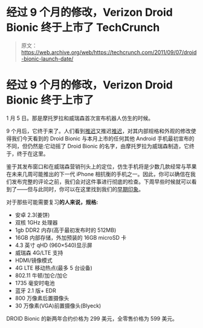 # 经过 9 个月的修改，Verizon Droid Bionic 终于上市了 TechCrunch

> 原文：<https://web.archive.org/web/https://techcrunch.com/2011/09/07/droid-bionic-launch-date/>

# 经过 9 个月的修改，Verizon Droid Bionic 终于上市了

1 月 5 日。那是摩托罗拉和威瑞森首次宣布机器人仿生的时候。

9 个月后，它终于来了。人们看到[推迟](https://web.archive.org/web/20230205044310/https://techcrunch.com/2011/04/14/is-verizon-cancelling-the-droid-bionic/)又推迟[推迟](https://web.archive.org/web/20230205044310/https://techcrunch.com/2011/07/28/motorola-ceo-droid-bionic-will-launch-in-september/)，对其内部规格和外观的修改使得我们今天看到的 Droid Bionic 与本月上市的任何其他 Android 手机最初宣布的不同，但仍然是:它动摇了 Droid Bionic 的名字，由摩托罗拉为威瑞森制造，它终于，终于在这里。

鉴于其发布窗口和在威瑞森营销刊头上的定位，仿生手机将是少数几款经常与苹果在未来几周可能推出的下一代 iPhone 相抗衡的手机之一。因此，你可以确信在我们发布完整的评论之前，我们会对这件事进行彻底的检查。下周早些时候就可以看到了——但与此同时，你可以在这里找到我们的[早期印象](https://web.archive.org/web/20230205044310/https://techcrunch.com/2011/09/07/hands-on-with-the-motorola-droid-bionic-for-verizon-2/)。

对于那些可能需要复习**的人来说，规格:** 

*   安卓 2.3(姜饼)
*   双核 1GHz 处理器
*   1gb DDR2 内存(高于最初发布时的 512MB)
*   16GB 内部存储，外加预装的 16GB microSD 卡
*   4.3 英寸 qHD (960×540)显示屏
*   威瑞森 4G/LTE 支持
*   HDMI/镜像模式
*   4G LTE 移动热点(最多 5 台设备)
*   802.11 牛顿/加仑/加仑
*   1735 毫安时电池
*   蓝牙 2.1 版+ EDR
*   800 万像素后置摄像头
*   30 万像素(VGA)前置摄像头(Blyeck)

DROID Bionic 的新两年合约价格为 299 美元，全零售价格为 599 美元。